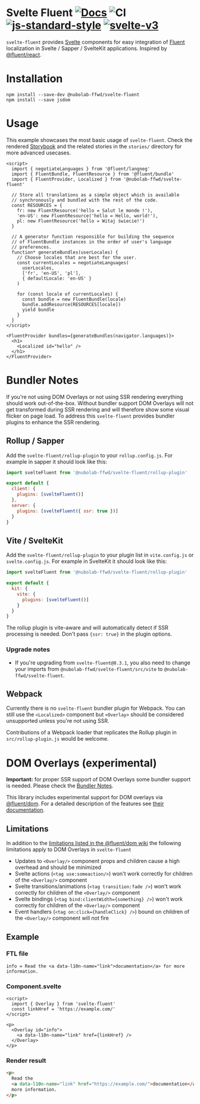 # Svelte Fluent [![Docs](https://img.shields.io/badge/docs-Storybook-blue)](https://nubolab-ffwd.github.io/svelte-fluent/) ![CI](https://github.com/nubolab-ffwd/svelte-fluent/workflows/CI/badge.svg) [![js-standard-style](https://img.shields.io/badge/code%20style-standard-brightgreen.svg)](http://standardjs.com) [![svelte-v3](https://img.shields.io/badge/svelte-v3-blueviolet.svg)](https://svelte.dev)

`svelte-fluent` provides [Svelte](https://svelte.dev/) components for easy
integration of [Fluent](https://projectfluent.org/) localization in Svelte / Sapper / SvelteKit
applications. Inspired by [@fluent/react](https://www.npmjs.com/package/@fluent/react).

# Installation

```
npm install --save-dev @nubolab-ffwd/svelte-fluent
npm install --save jsdom
```

# Usage

This example showcases the most basic usage of `svelte-fluent`. Check the rendered [Storybook](https://nubolab-ffwd.github.io/svelte-fluent/) and the related stories in the `stories/` directory for more advanced usecases.

```svelte
<script>
  import { negotiateLanguages } from '@fluent/langneg'
  import { FluentBundle, FluentResource } from '@fluent/bundle'
  import { FluentProvider, Localized } from '@nubolab-ffwd/svelte-fluent'

  // Store all translations as a simple object which is available
  // synchronously and bundled with the rest of the code.
  const RESOURCES = {
    fr: new FluentResource('hello = Salut le monde !'),
    'en-US': new FluentResource('hello = Hello, world!'),
    pl: new FluentResource('hello = Witaj świecie!')
  }

  // A generator function responsible for building the sequence
  // of FluentBundle instances in the order of user's language
  // preferences.
  function* generateBundles(userLocales) {
    // Choose locales that are best for the user.
    const currentLocales = negotiateLanguages(
      userLocales,
      ['fr', 'en-US', 'pl'],
      { defaultLocale: 'en-US' }
    )

    for (const locale of currentLocales) {
      const bundle = new FluentBundle(locale)
      bundle.addResource(RESOURCES[locale])
      yield bundle
    }
  }
</script>

<FluentProvider bundles={generateBundles(navigator.languages)}>
  <h1>
    <Localized id="hello" />
  </h1>
</FluentProvider>
```

# Bundler Notes

If you're not using DOM Overlays or not using SSR rendering everything should work out-of-the-box. Without bundler support DOM Overlays
will not get transformed during SSR rendering and will therefore show some visual flicker on page load. To address this `svelte-fluent` provides bundler plugins to enhance the SSR rendering.

## Rollup / Sapper

Add the `svelte-fluent/rollup-plugin` to your `rollup.config.js`. For example in sapper it should look like this:

```js
import svelteFluent from '@nubolab-ffwd/svelte-fluent/rollup-plugin'

export default {
  client: {
    plugins: [svelteFluent()]
  },
  server: {
    plugins: [svelteFluent({ ssr: true })]
  }
}
```

## Vite / SvelteKit

Add the `svelte-fluent/rollup-plugin` to your plugin list in `vite.config.js` or `svelte.config.js`. For example in SvelteKit it should look like this:

```js
import svelteFluent from '@nubolab-ffwd/svelte-fluent/rollup-plugin'

export default {
  kit: {
    vite: {
      plugins: [svelteFluent()]
    }
  }
}
```

The rollup plugin is vite-aware and will automatically detect if SSR processing is needed. Don't pass `{ssr: true}` in the plugin options.

### Upgrade notes

- If you're upgrading from `svelte-fluent@0.3.1`, you also need to change your imports from `@nubolab-ffwd/svelte-fluent/src/vite` to `@nubolab-ffwd/svelte-fluent`.

## Webpack

Currently there is no `svelte-fluent` bundler plugin for Webpack. You can still use the `<Localized>` component but `<Overlay>` should be considered unsupported unless you're not using SSR.

Contributions of a Webpack loader that replicates the Rollup plugin in `src/rollup-plugin.js` would be welcome.

# DOM Overlays (experimental)

**Important:** for proper SSR support of DOM Overlays some bundler support is needed. Please check the [Bundler Notes](#bundler-notes).

This library includes experimental support for DOM overlays via
[@fluent/dom](https://www.npmjs.com/package/@fluent/dom). For a detailed
description of the features see
[their documentation](https://github.com/projectfluent/fluent.js/wiki/DOM-Overlays).

## Limitations

In addition to the [limitations listed in the @fluent/dom wiki](https://github.com/projectfluent/fluent.js/wiki/DOM-Overlays#limitations)
the following limitations apply to DOM Overlays in `svelte-fluent`

- Updates to `<Overlay/>` component props and children cause a high overhead and should be minimized
- Svelte actions (`<tag use:someaction/>`) won't work correctly for children of the `<Overlay/>` component
- Svelte transitions/animations (`<tag transition:fade />`) won't work correctly for children of the `<Overlay/>` component
- Svelte bindings (`<tag bind:clientWidth={something} />`) won't work correctly for children of the `<Overlay/>` component
- Event handlers (`<tag on:click={handleClick} />`) bound on children of the `<Overlay/>` component will not fire

## Example

### FTL file

```
info = Read the <a data-l10n-name="link">documentation</a> for more information.
```

### Component.svelte

```svelte
<script>
  import { Overlay } from 'svelte-fluent'
  const linkHref = 'https://example.com/'
</script>

<p>
  <Overlay id="info">
    <a data-l10n-name="link" href={linkHref} />
  </Overlay>
</p>
```

### Render result

```html
<p>
  Read the
  <a data-l10n-name="link" href="https://example.com/">documentation</a> for
  more information.
</p>
```
